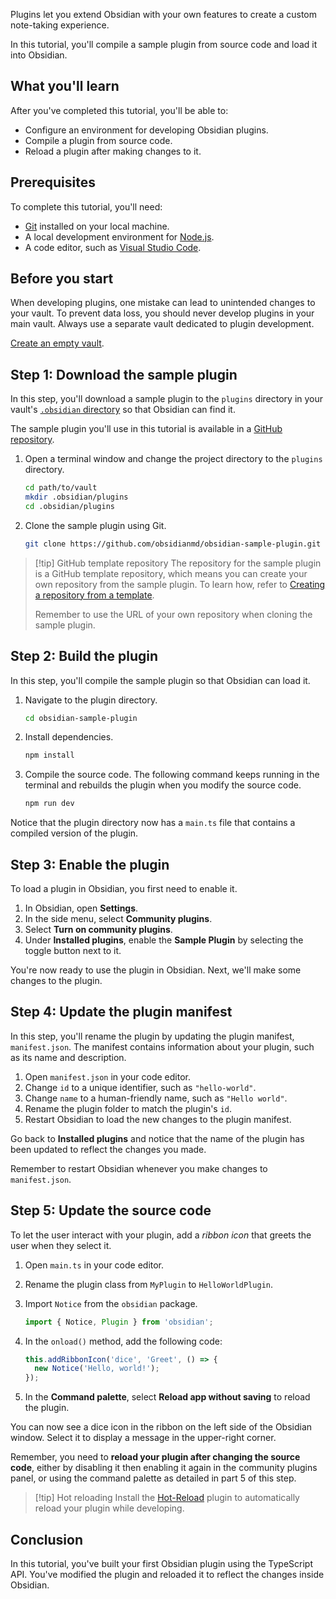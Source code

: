 Plugins let you extend Obsidian with your own features to create a custom note-taking experience.

In this tutorial, you'll compile a sample plugin from source code and load it into Obsidian.

## What you'll learn

After you've completed this tutorial, you'll be able to:

- Configure an environment for developing Obsidian plugins.
- Compile a plugin from source code.
- Reload a plugin after making changes to it.

## Prerequisites

To complete this tutorial, you'll need:

- [Git](https://git-scm.com/) installed on your local machine.
- A local development environment for [Node.js](https://Node.js.org/en/about/).
- A code editor, such as [Visual Studio Code](https://code.visualstudio.com/).

## Before you start

When developing plugins, one mistake can lead to unintended changes to your vault. To prevent data loss, you should never develop plugins in your main vault. Always use a separate vault dedicated to plugin development.

[Create an empty vault](https://help.obsidian.md/Getting+started/Create+a+vault#Create+empty+vault).

## Step 1: Download the sample plugin

In this step, you'll download a sample plugin to the `plugins` directory in your vault's [`.obsidian` directory](https://help.obsidian.md/Advanced+topics/How+Obsidian+stores+data#Per+vault+data) so that Obsidian can find it.

The sample plugin you'll use in this tutorial is available in a [GitHub repository](https://github.com/obsidianmd/obsidian-sample-plugin).

1. Open a terminal window and change the project directory to the `plugins` directory.

   ```bash
   cd path/to/vault
   mkdir .obsidian/plugins
   cd .obsidian/plugins
   ```

2. Clone the sample plugin using Git.

   ```bash
   git clone https://github.com/obsidianmd/obsidian-sample-plugin.git
   ```

> [!tip] GitHub template repository
> The repository for the sample plugin is a GitHub template repository, which means you can create your own repository from the sample plugin. To learn how, refer to [Creating a repository from a template](https://docs.github.com/en/repositories/creating-and-managing-repositories/creating-a-repository-from-a-template#creating-a-repository-from-a-template).
>
> Remember to use the URL of your own repository when cloning the sample plugin.

## Step 2: Build the plugin

In this step, you'll compile the sample plugin so that Obsidian can load it.

1. Navigate to the plugin directory.

   ```bash
   cd obsidian-sample-plugin
   ```

2. Install dependencies.

   ```bash
   npm install
   ```

3. Compile the source code. The following command keeps running in the terminal and rebuilds the plugin when you modify the source code.

   ```bash
   npm run dev
   ```

Notice that the plugin directory now has a `main.ts` file that contains a compiled version of the plugin.

## Step 3: Enable the plugin

To load a plugin in Obsidian, you first need to enable it.

1. In Obsidian, open **Settings**.
2. In the side menu, select **Community plugins**.
3. Select **Turn on community plugins**.
4. Under **Installed plugins**, enable the **Sample Plugin** by selecting the toggle button next to it.

You're now ready to use the plugin in Obsidian. Next, we'll make some changes to the plugin.

## Step 4: Update the plugin manifest

In this step, you'll rename the plugin by updating the plugin manifest, `manifest.json`. The manifest contains information about your plugin, such as its name and description.

1. Open `manifest.json` in your code editor.
2. Change `id` to a unique identifier, such as `"hello-world"`.
3. Change `name` to a human-friendly name, such as `"Hello world"`.
4. Rename the plugin folder to match the plugin's `id`.
5. Restart Obsidian to load the new changes to the plugin manifest.

Go back to **Installed plugins** and notice that the name of the plugin has been updated to reflect the changes you made.

Remember to restart Obsidian whenever you make changes to `manifest.json`.

## Step 5: Update the source code

To let the user interact with your plugin, add a _ribbon icon_ that greets the user when they select it.

1. Open `main.ts` in your code editor.
2. Rename the plugin class from `MyPlugin` to `HelloWorldPlugin`.
3. Import `Notice` from the `obsidian` package.

   ```ts
   import { Notice, Plugin } from 'obsidian';
   ```

4. In the `onload()` method, add the following code:

   ```ts
   this.addRibbonIcon('dice', 'Greet', () => {
     new Notice('Hello, world!');
   });
   ```

5. In the **Command palette**, select **Reload app without saving** to reload the plugin.

You can now see a dice icon in the ribbon on the left side of the Obsidian window. Select it to display a message in the upper-right corner.

Remember, you need to **reload your plugin after changing the source code**, either by disabling it then enabling it again in the community plugins panel, or using the command palette as detailed in part 5 of this step.  

> [!tip] Hot reloading
> Install the [Hot-Reload](https://github.com/pjeby/hot-reload) plugin to automatically reload your plugin while developing.

## Conclusion

In this tutorial, you've built your first Obsidian plugin using the TypeScript API. You've modified the plugin and reloaded it to reflect the changes inside Obsidian.
